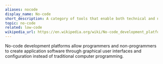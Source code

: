 ```yaml
---
aliases: nocode
display_name: No-code
short_description: A category of tools that enable both technical and non-technical users to create software without using code.
topic: no-code
related: low-code
wikipedia_url: https://en.wikipedia.org/wiki/No-code_development_platform
---
```

No-code development platforms allow programmers and non-programmers to create application software through graphical user interfaces and configuration instead of traditional computer programming.
